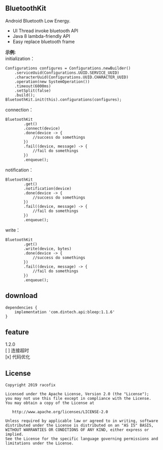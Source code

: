 ## BluetoothKit
Android Bluetooth Low Energy.
- UI Thread invoke bluetooth API
- Java 8 lambda-friendly API
- Easy replace bluetooth frame

**示例:**  
initialization：
```
Configurations configures = Configurations.newBuilder()
    .serviceUuid(Configurations.UUID.SERVICE_UUID)
    .characterUuid(Configurations.UUID.CHARACTER_UUID)
    .operation(new SystemOperation())
    .timeout(6000ms)
    .setSplit(false)
    .build();
BluetoothKit.init(this).configurations(configures);
```

connection：
```
BluetoothKit
        .get()
        .connect(device)
        .done(device -> {
            //success do somethings
        })
        .fail((device, message) -> {
            //fail do somethings
        })
        .enqueue();
```
notification：
```
BluetoothKit
        .get()
        .notification(device)
        .done(device -> {
            //success do somethings
        })
        .fail((device, message) -> {
            //fail do somethings
        })
        .enqueue();
```

write：
```
BluetoothKit
        .get()
        .write(device, bytes)
        .done(device -> {
            //success do somethings
        })
        .fail((device, message) -> {
            //fail do somethings
        })
        .enqueue();
```

## download
```
dependencies {
    implementation 'com.dintech.api:bleep:1.1.6'
}
```

## feature
1.2.0  
[ ] 连接超时    
[x] 代码优化

## License
```
Copyright 2019 racofix

Licensed under the Apache License, Version 2.0 (the "License");
you may not use this file except in compliance with the License.
You may obtain a copy of the License at

   http://www.apache.org/licenses/LICENSE-2.0

Unless required by applicable law or agreed to in writing, software
distributed under the License is distributed on an "AS IS" BASIS,
WITHOUT WARRANTIES OR CONDITIONS OF ANY KIND, either express or implied.
See the License for the specific language governing permissions and
limitations under the License.
```
